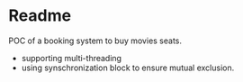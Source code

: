 
# Readme

POC of a booking system to buy movies seats.

* supporting multi-threading
* using synschronization block to ensure mutual exclusion.
